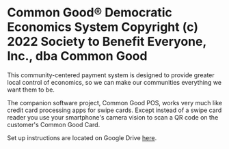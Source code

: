 Common Good&reg; Democratic Economics System
Copyright (c) 2022 Society to Benefit Everyone, Inc., dba Common Good
=====================================================================

This community-centered payment system is designed to provide greater local control of economics, so we can make our communities everything we want them to be.

The companion software project, Common Good POS, works very much like credit card processing apps for swipe cards. Except instead of a swipe card reader you use your smartphone's camera vision to scan a QR code on the customer's Common Good Card.

Set up instructions are located on Google Drive [here](https://docs.google.com/document/d/1oQU-PPown2TV02Xg9htxByzOhUopGH-areUrlZ94Te0/edit).
